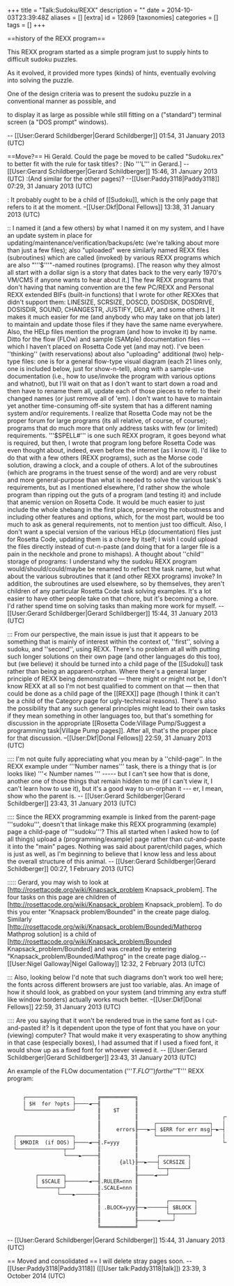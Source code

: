 +++
title = "Talk:Sudoku/REXX"
description = ""
date = 2014-10-03T23:39:48Z
aliases = []
[extra]
id = 12869
[taxonomies]
categories = []
tags = []
+++

==history of the REXX program==

This REXX program started as a simple program just to supply hints to difficult sudoku puzzles.

As it evolved, it provided more types (kinds) of hints, eventually evolving into solving the puzzle.

One of the design criteria was to present the sudoku puzzle in a conventional manner as possible, and

to display it as large as possible while still fitting on a ("standard") terminal screen (a "DOS prompt" windows). 


 -- [[User:Gerard Schildberger|Gerard Schildberger]] 01:54, 31 January 2013 (UTC)

==Move?==
Hi Gerald. Could the page be moved to be called "Sudoku.rex" to better fit with the rule for task titles?
: [No '''L''' in Gerard.] -- [[User:Gerard Schildberger|Gerard Schildberger]] 15:46, 31 January 2013 (UTC)
:(And similar for the other pages)? --[[User:Paddy3118|Paddy3118]] 07:29, 31 January 2013 (UTC)

: It probably ought to be a child of [[Sudoku]], which is the only page that refers to it at the moment. –[[User:Dkf|Donal Fellows]] 13:38, 31 January 2013 (UTC)

:: I named it (and a few others) by what I named it on my system, and I have an update system in place for updating/maintenance/verification/backups/etc (we're talking about more than just a few files);   also "uploaded" were similarly named REXX files (subroutines) which are called (invoked) by various REXX programs which are also "'''$'''"-named routines (programs).    [The reason why they almost all start with a dollar sign is a story that dates back to the very early 1970's VM/CMS if anyone wants to hear about it.]   The few REXX programs that don't having that naming convention are the few PC/REXX and Personal REXX extended BIFs (built-in functions) that I wrote for other REXXes that didn't support them: LINESIZE, SCRSIZE, DOSCD, DOSDISK, DOSDRIVE, DOSISDIR, SOUND, CHANGESTR, JUSTIFY, DELAY, and some others.]   It makes it much easier for me (and anybody who may take on that job later) to maintain and update those files if they have the same name everywhere.   Also, the HELp files mention the program (and how to invoke it) by name.   Ditto for the flow (FLOw) and sample (SAMple) documentation files --- which I haven't placed on Rosetta Code yet (and may not).    I've been ''thinking'' (with reservations) about also "uploading" additional (two) help-type files:   one is for a general flow-type visual diagram (each 21 lines only, one is included below, just for show-n-tell),   along with a sample-use documentation   (i.e.,   how to use/invoke the program with various options and whatnot), but I'll wait on that as I don't want to start down a road and then have to rename them all, update each of those pieces to refer to their changed names (or just remove all of 'em).   I don't want to have to maintain yet another time-consuming off-site system that has a different naming system and/or requirements.   I realize that Rosetta Code may not be the proper forum for large programs (its all relative, of course, of course);   programs that do much more that only address tasks with few (or limited) requirements.   '''$SPELL#'''   is one such REXX program, it goes beyond what is required, but then, I wrote that program long before Rosetta Code was even thought about, indeed, even before the internet (as I know it).   I'd like to do that with a few others (REXX programs), such as the Morse code solution, drawing a clock, and a couple of others.   A lot of the subroutines (which are programs in the truest sense of the word) and are very robust and more general-purpose than what is needed to solve the various task's requirements, but as I mentioned elsewhere, I'd rather show the whole program than ripping out the guts of a program (and testing it) and include that anemic version on Rosetta Code.   It would be much easier to just include the whole shebang in the first place, preserving the robustness and including other features and options, which, for the most part, would be too much to ask as general requirements, not to mention just too difficult.   Also, I don't want a special version of the various HELp (documentation) files just for Rosetta Code, updating them is a chore by itself; I wish I could upload the files directly instead of cut-n-paste (and doing that for a larger file is a pain in the neckhole and prone to mishaps).   A thought about ''child'' storage of programs:   I understand why the sudoku REXX program would/should/could/maybe be renamed to reflect the task name, but what about the various subroutines that it (and other REXX programs) invoke?   In addition, the subroutines are used elsewhere, so by themselves, they aren't children of any particular Rosetta Code task solving examples.   It's a lot easier to have other people take on that chore, but it's becoming a chore.   I'd rather spend time on solving tasks than making more work for myself. --  [[User:Gerard Schildberger|Gerard Schildberger]] 15:44, 31 January 2013 (UTC) 

::: From our perspective, the main issue is just that it appears to be something that is mainly of interest within the context of, ''first'', solving a sudoku, and ''second'', using REXX. There's no problem at all with putting such longer solutions on their own page (and other languages do this too), but (we believe) it should be turned into a child page of the [[Sudoku]] task rather than being an apparent-orphan. Where there's a general larger principle of REXX being demonstrated — there might or might not be, I don't know REXX at all so I'm not best qualified to comment on that — then that could be done as a child page of the [[REXX]] page (though I think it can't be a child of the Category page for ugly-technical reasons). There's also the possibility that any such general principles might lead to their own tasks if they mean something in other languages too, but that's something for discussion in the appropriate [[Rosetta Code:Village Pump/Suggest a programming task|Village Pump pages]]. After all, that's the proper place for that discussion. –[[User:Dkf|Donal Fellows]] 22:59, 31 January 2013 (UTC)

:::: I'm not quite fully appreciating what you mean by a ''child-page''.   In the REXX example under '''Number names''' task, there is a thingy that is (or looks like) '''&lt; Number names '''       ----- but I can't see how that is done, another one of those things that remain hidden to me (if I can't view it, I can't learn how to use it), but it's a good way to un-orphan it --- er, I mean, show who the parent is. -- [[User:Gerard Schildberger|Gerard Schildberger]] 23:43, 31 January 2013 (UTC)

:::: Since the REXX programming example is linked from the parent-page   '''sudoku''', doesn't that linkage make this REXX programming (example) page a child-page of   '''sudoku'''?   This all started when I asked how to (of all things) upload a (programming/example) page rather than cut-and-paste it into the "main" pages.   Nothing was said about parent/child pages, which is just as well, as I'm beginning to believe that I know less and less about the overall structure of this animal. -- [[User:Gerard Schildberger|Gerard Schildberger]] 00:27, 1 February 2013 (UTC)

::::: Gerard, you may wish to look at [http://rosettacode.org/wiki/Knapsack_problem Knapsack_problem]. The four tasks on this page are children of [http://rosettacode.org/wiki/Knapsack_problem Knapsack_problem]. To do this you enter "Knapsack problem/Bounded" in the create page dialog. Similarly [http://rosettacode.org/wiki/Knapsack_problem/Bounded/Mathprog Mathprog solution] is a child of [http://rosettacode.org/wiki/Knapsack_problem/Bounded  Knapsack_problem/Bounded] and was created by entering "Knapsack_problem/Bounded/Mathprog" in the create page dialog.--[[User:Nigel Galloway|Nigel Galloway]] 12:32, 2 February 2013 (UTC)

::: Also, looking below I'd note that such diagrams don't work too well here; the fonts across different browsers are just too variable, alas. An image of how it should look, as grabbed on your system (and trimming any extra stuff like window borders) actually works much better. –[[User:Dkf|Donal Fellows]] 22:59, 31 January 2013 (UTC)

:::: Are you saying that it won't be rendered true in the same font as I cut-and-pasted it?   Is it dependent upon the type of font that you have on your (viewing) computer?   That would make it very exasperating to show anything in that case (especially boxes), I had assumed that if I used a fixed font, it would show up as a fixed font for whoever viewed it. -- [[User:Gerard Schildberger|Gerard Schildberger]] 23:43, 31 January 2013 (UTC) 

An example of the FLOw documentation   ('''$T.FLO''')   for the   '''$T'''   REXX program:

```txt

     ┌───────────────┐       ╔═══════════╗
     │ $H  for ?opts ├────◄──╢           ║
     └───────────────┘       ║    $T     ║
                             ║           ║                           ┌────────┐
                             ║           ║     ┌─────────────────┐   │ $T  for│
                             ║     errors╟───►─┤ $ERR for err msg├─►─┤  color │
  ┌──────────────────┐       ║           ║     └─────────────────┘   │   msgs │
  │ $MKDIR  (if DOS) ├────◄──╢.F=yyy     ║                           └────────┘
  └───────────────┬──┘       ║           ║
                  └────►─────╢           ║      ┌─────────┐
                             ║      {all}╟──►───┤ SCRSIZE │
                             ║           ║      └──┬──────┘
         ┌────────┐          ║           ╟─────◄───┘
         │ $SCALE ├───────◄──╢.RULER=nnn ║
         └──────┬─┘          ║.SCALE=nnn ║
                └────►───────╢           ║
                             ║           ║         ┌────────┐
                             ║ .BLOCK=yyy╟──►──────┤ $BLOCK │
                             ║           ║         └─┬──────┘
                             ║           ╟──────◄────┘
                             ╚═══════════╝

```

-- [[User:Gerard Schildberger|Gerard Schildberger]] 15:44, 31 January 2013 (UTC)

== Moved and consolidated ==
I will delete stray pages soon. --[[User:Paddy3118|Paddy3118]] ([[User talk:Paddy3118|talk]]) 23:39, 3 October 2014 (UTC)
